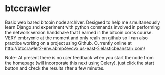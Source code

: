 # btccrawler
Basic web based bitcoin node archiver.  Designed to help me simultaneously learn Django and experiment with python commands involved in performing the network version handshake that I earned in the bitcoin corps course.  VERY embryonic at the moment and only really on github so I can also practice working on a project using Github.  Currently online at  http://btccrawler2-env.abmp4evcvx.us-east-2.elasticbeanstalk.com/

Note-
At present there is no user feedback when you start the node from the homepage (will incorporate this next using Celery). just click the start button and check the results after a few minutes.
